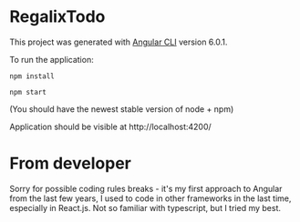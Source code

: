 # RegalixTodo

This project was generated with [Angular CLI](https://github.com/angular/angular-cli) version 6.0.1.

To run the application:

`npm install`

`npm start`

(You should have the newest stable version of node + npm)

Application should be visible at http://localhost:4200/

# From developer

Sorry for possible coding rules breaks - it's my first approach to Angular from the last few years, I used to code in other frameworks in the last time, especially in React.js.
Not so familiar with typescript, but I tried my best.
